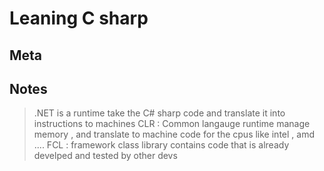 # Leaning C sharp

## Meta

## Notes 
> .NET is a runtime  take the C# sharp code and translate it into instructions to machines
> CLR : Common langauge runtime  manage memory , and translate to machine code for the cpus like intel , amd ....
> FCL  :  framework class library  contains code that is already develped and tested by other devs